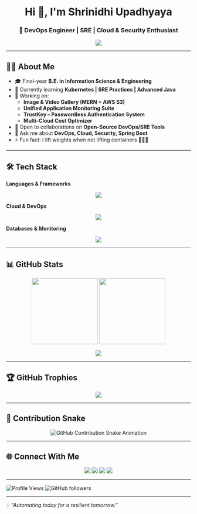 <h1 align="center">Hi 👋, I'm Shrinidhi Upadhyaya</h1>
<h3 align="center">🚀 DevOps Engineer | SRE | Cloud & Security Enthusiast</h3>

<p align="center">
  <img src="https://readme-typing-svg.herokuapp.com?color=36BCF7&center=true&vCenter=true&lines=DevOps+%7C+SRE;Spring+Boot+Developer;Cloud-Native+Engineer;Always+Learning+%F0%9F%92%AA" />
</p>

---

## 🧑‍💻 About Me
- 🎓 Final-year **B.E. in Information Science & Engineering**  
- 🌱 Currently learning **Kubernetes | SRE Practices | Advanced Java**  
- 🔭 Working on:
  - **Image & Video Gallery (MERN + AWS S3)**  
  - **Unified Application Monitoring Suite**  
  - **TrustKey – Passwordless Authentication System**  
  - **Multi-Cloud Cost Optimizer**  
- 👯 Open to collaborations on **Open-Source DevOps/SRE Tools**  
- 💬 Ask me about **DevOps, Cloud, Security, Spring Boot**  
- ⚡ Fun fact: I lift weights when not lifting containers 🏋️‍♂️🐳  

---

## 🛠️ Tech Stack

**Languages & Frameworks**  
<p align="center">
<img src="https://skillicons.dev/icons?i=java,bash,yml,python" />
</p>

**Cloud & DevOps**  
<p align="center">
<img src="https://skillicons.dev/icons?i=aws,docker,kubernetes,jenkins,terraform,githubactions,linux" />
</p>

**Databases & Monitoring**  
<p align="center">
<img src="https://skillicons.dev/icons?i=postgres,mongodb,redis,grafana,prometheus" />
</p>

---

## 📊 GitHub Stats

<p align="center">
  <img src="https://github-readme-stats.vercel.app/api?username=Shrinidhi972004&show_icons=true&theme=radical" height="180"/>
  <img src="https://github-readme-stats.vercel.app/api/top-langs/?username=Shrinidhi972004&layout=compact&theme=radical" height="180"/>
</p>

<p align="center">
  <img src="https://github-readme-streak-stats.herokuapp.com?user=Shrinidhi972004&theme=radical" />
</p>

---

## 🏆 GitHub Trophies
<p align="center">
  <img src="https://github-profile-trophy.vercel.app/?username=Shrinidhi972004&theme=radical&margin-w=10&margin-h=10&no-bg=true&no-frame=true" />
</p>

---

## 🐍 Contribution Snake
<p align="center">
  <picture>
    <source media="(prefers-color-scheme: dark)" srcset="https://github.com/Shrinidhi972004/Shrinidhi972004/blob/output/github-contribution-grid-snake-dark.svg" />
    <source media="(prefers-color-scheme: light)" srcset="https://github.com/Shrinidhi972004/Shrinidhi972004/blob/output/github-contribution-grid-snake.svg" />
    <img alt="GitHub Contribution Snake Animation" src="https://github.com/Shrinidhi972004/Shrinidhi972004/blob/output/github-contribution-grid-snake.svg" />
  </picture>
</p>

---

## 🌐 Connect With Me
<p align="center">
  <a href="https://shrinidhi.space"><img src="https://img.shields.io/badge/Portfolio-000?style=for-the-badge&logo=vercel&logoColor=white"/></a>
  <a href="https://www.linkedin.com/in/shrinidhi-upadhyaya-82114a26a/"><img src="https://img.shields.io/badge/LinkedIn-0A66C2?style=for-the-badge&logo=linkedin&logoColor=white"/></a>
  <a href="mailto:shrinidhiupadhyaya00@gmail.com"><img src="https://img.shields.io/badge/Email-D14836?style=for-the-badge&logo=gmail&logoColor=white"/></a>
  <a href="https://github.com/Shrinidhi972004"><img src="https://img.shields.io/badge/GitHub-100000?style=for-the-badge&logo=github&logoColor=white"/></a>
</p>

---

![Profile Views](https://komarev.com/ghpvc/?username=Shrinidhi972004&color=blue) 
![GitHub followers](https://img.shields.io/github/followers/Shrinidhi972004?style=social)

---

💡 *“Automating today for a resilient tomorrow.”*
